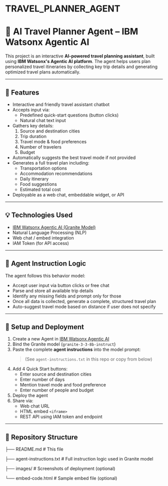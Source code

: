 # TRAVEL_PLANNER_AGENT

# 🧳 AI Travel Planner Agent – IBM Watsonx Agentic AI

This project is an interactive **AI-powered travel planning assistant**, built using **IBM Watsonx's Agentic AI platform**. The agent helps users plan personalized travel itineraries by collecting key trip details and generating optimized travel plans automatically.

---

## 🚀 Features

- Interactive and friendly travel assistant chatbot
- Accepts input via:
  - Predefined quick-start questions (button clicks)
  - Natural chat text input
- Gathers key details:
  1. Source and destination cities
  2. Trip duration
  3. Travel mode & food preferences
  4. Number of travelers
  5. Budget
- Automatically suggests the best travel mode if not provided
- Generates a full travel plan including:
  - Transportation options
  - Accommodation recommendations
  - Daily itinerary
  - Food suggestions
  - Estimated total cost
- Deployable as a web chat, embeddable widget, or API

---

## 💡 Technologies Used

- [IBM Watsonx Agentic AI (Granite Model)](https://www.ibm.com/products/watsonx)
- Natural Language Processing (NLP)
- Web chat / embed integration
- IAM Token (for API access)

---

## 🧠 Agent Instruction Logic

The agent follows this behavior model:

- Accept user input via button clicks or free chat
- Parse and store all available trip details
- Identify any missing fields and prompt only for those
- Once all data is collected, generate a complete, structured travel plan
- Auto-suggest travel mode based on distance if user does not specify

---

## 🔧 Setup and Deployment

1. Create a new Agent in [IBM Watsonx Agentic AI](https://dataplatform.cloud.ibm.com/)
2. Bind the Granite model (`granite-3-3-8b-instruct`)
3. Paste the complete **agent instructions** into the model prompt:
   > (See `agent-instructions.txt` in this repo or copy from below)
4. Add 4 Quick Start buttons:
   - Enter source and destination cities
   - Enter number of days
   - Mention travel mode and food preference
   - Enter number of people and budget
5. Deploy the agent
6. Share via:
   - Web chat URL
   - HTML embed `<iframe>`
   - REST API using IAM token and endpoint

---

## 📂 Repository Structure
├── README.md # This file

├── agent-instructions.txt # Full instruction logic used in Granite model

├── images/ # Screenshots of deployment (optional)

└── embed-code.html # Sample embed file (optional)

